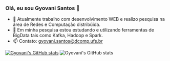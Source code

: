 ### Olá, eu sou Gyovani Santos 👋

- 🔭 Atualmente trabalho com desenvolvimento WEB e realizo pesquisa na área de Redes e Computação distribúida.
- 🌱 Em minha pesquisa estou estudando e utilizando ferramentas de BigData tais como Kafka, Hadoop e Spark.
- 📫 Contato: gyovani.santos@dcomp.ufs.br

[![Gyovani's GitHub stats](https://github-readme-stats.vercel.app/api?username=gyovani19)](https://github.com/gyovani19/github-readme-stats)
![Gyovani's GitHub stats](https://github-readme-stats.vercel.app/api?username=gyovani19&show_icons=true&theme=radical)
